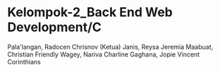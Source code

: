 # Kelompok-2_Back End Web Development/C
Pala'langan, Radocen Chrisnov (Ketua)
Janis, Reysa Jeremia
Maabuat, Christian Friendly
Wagey, Nariva Charline
Gaghana, Jopie Vincent Corinthians
